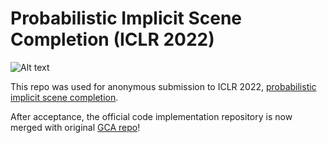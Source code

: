 # Probabilistic Implicit Scene Completion (ICLR 2022)



![Alt text](media/teaser-low_res.gif?raw=true "Title")



This repo was used for anonymous submission to ICLR 2022, [probabilistic implicit scene completion](https://openreview.net/forum?id=BnQhMqDfcKG&noteId=-bEai7YVHEi).  

After acceptance, the official code implementation repository is now merged with original [GCA repo](https://github.com/96lives/gca)! 
